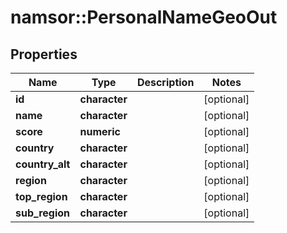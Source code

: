 # namsor::PersonalNameGeoOut

## Properties
Name | Type | Description | Notes
------------ | ------------- | ------------- | -------------
**id** | **character** |  | [optional] 
**name** | **character** |  | [optional] 
**score** | **numeric** |  | [optional] 
**country** | **character** |  | [optional] 
**country_alt** | **character** |  | [optional] 
**region** | **character** |  | [optional] 
**top_region** | **character** |  | [optional] 
**sub_region** | **character** |  | [optional] 



